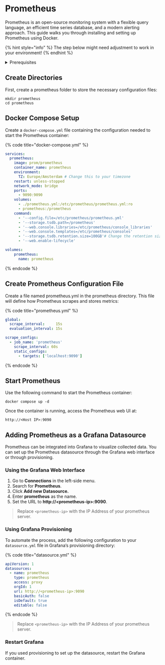 # Prometheus

Prometheus is an open-source monitoring system with a flexible query language, an efficient time series database, and a modern alerting approach. This guide walks you through installing and setting up Prometheus using Docker.

{% hint style="info" %}
The step below might need adjustment to work in your environment!
{% endhint %}

<details>

<summary>Prerequisites</summary>

* Docker installed on your server

</details>

## Create Directories

First, create a prometheus folder to store the necessary configuration files:

```shell
mkdir prometheus
cd prometheus
```

## Docker Compose Setup

Create a `docker-compose.yml` file containing the configuration needed to start the Prometheus container:

{% code title="docker-compose.yml" %}
```yaml
services:
  prometheus:
    image: prom/prometheus
    container_name: prometheus
    environment:
      TZ: Europe/Amsterdam # Change this to your timezone
    restart: unless-stopped
    network_mode: bridge
    ports:
      - 9090:9090
    volumes:
      - ./prometheus.yml:/etc/prometheus/prometheus.yml:ro
      - prometheus:/prometheus
    command:
      - '--config.file=/etc/prometheus/prometheus.yml'
      - '--storage.tsdb.path=/prometheus'
      - '--web.console.libraries=/etc/prometheus/console_libraries'
      - '--web.console.templates=/etc/prometheus/consoles'
      - '--storage.tsdb.retention.size=100GB'# Change the retention size to your liking.
      - '--web.enable-lifecycle'

volumes:
    prometheus:
      name: prometheus
```
{% endcode %}

## Create Prometheus Configuration File

Create a file named prometheus.yml in the prometheus directory. This file will define how Prometheus scrapes and stores metrics:

{% code title="prometheus.yml" %}
```yaml
global:
  scrape_interval:     15s
  evaluation_interval: 15s

scrape_configs:
  - job_name: 'prometheus'
    scrape_interval: 60s
    static_configs:
      - targets: ['localhost:9090']
```
{% endcode %}

## Start Prometheus

Use the following command to start the Prometheus container:

```shell
docker compose up -d
```

Once the container is running, access the Prometheus web UI at:

`http://<Host IP>:9090`

## Adding Prometheus as a Grafana Datasource

Prometheus can be integrated into Grafana to visualize collected data. You can set up the Prometheus datasource through the Grafana web interface or through provisioning.

### Using the Grafana Web Interface

1. Go to **Connections** in the left-side menu.
2. Search for **Prometheus**.
3. Click **Add new Datasource.**
4. Enter **prometheus** as the name.
5. Set the URL to **http://\<prometheus-ip>:9090**.

> Replace `<prometheus-ip>` with the IP Address of your prometheus server.

### Using Grafana Provisioning

To automate the process, add the following configuration to your `datasource.yml` file in Grafana’s provisioning directory:

{% code title="datasource.yml" %}
```yaml
apiVersion: 1
datasources:
  - name: prometheus
    type: prometheus
    access: proxy
    orgId: 1
    url: http://<prometheus-ip>:9090
    basicAuth: false
    isDefault: true
    editable: false
```
{% endcode %}

> Replace `<prometheus-ip>` with the IP Address of your prometheus server.

### Restart Grafana

If you used provisioning to set up the datasource, restart the Grafana container.
